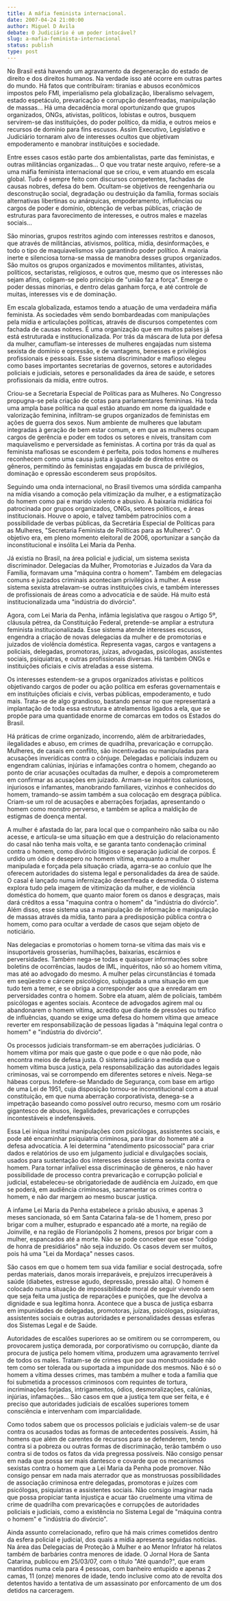 ```yaml
---
title: A máfia feminista internacional.
date: 2007-04-24 21:00:00
author: Miguel D Avila
debate: O Judiciário é um poder intocável?
slug: a-mafia-feminista-internacional
status: publish 
type: post
---
```


No Brasil está havendo um agravamento da degeneração do estado de direito e dos direitos humanos. Na verdade isso até ocorre em outras partes do mundo. Há fatos que contribuíram: tiranias e abusos econômicos impostos pelo FMI, imperialismo pela globalização, liberalismo selvagem, estado espetáculo, prevaricação e corrupção desenfreadas, manipulação de massas... Há uma decadência moral oportunizando que grupos organizados, ONGs, ativistas, políticos, lobistas e outros, busquem servirem-se das instituições, do poder político, da mídia, e outros meios e recursos de domínio para fins escusos. Assim Executivo, Legislativo e Judiciário tornaram alvo de interesses ocultos que objetivam empoderamento e manobrar instituições e sociedade.   

  

Entre esses casos estão parte dos ambientalistas, parte das feministas, e outras militâncias organizadas... O que vou tratar neste arquivo, refere-se a uma máfia feminista internacional que se criou, e vem atuando em escala global. Tudo é sempre feito com discursos competentes, fachadas de causas nobres, defesa do bem. Ocultam-se objetivos de reengenharia ou desconstrução social, degradação ou destruição da família, formas sociais alternativas libertinas ou anárquicas, empoderamento, influências ou cargos de poder e domínio, obtenção de verbas públicas, criação de estruturas para favorecimento de interesses, e outros males e mazelas sociais...   

  

São minorias, grupos restritos agindo com interesses restritos e danosos, que através de militâncias, ativismos, política, mídia, desinformações, e todo o tipo de maquiavelismos vão garantindo poder político. A maioria inerte e silenciosa torna-se massa de manobra desses grupos organizados. São muitos os grupos organizados e movimentos militantes, ativistas, políticos, sectaristas, religiosos, e outros que, mesmo que os interesses não sejam afins, coligam-se pelo princípio de "união faz a força". Emerge o poder dessas minorias, e dentro delas ganham força, e até controle de muitas, interesses vis e de dominação.  

  

Em escala globalizada, estamos tendo a atuação de uma verdadeira máfia feminista. As sociedades vêm sendo bombardeadas com manipulações pela mídia e articulações políticas, através de discursos competentes com fachada de causas nobres. É uma organização que em muitos países já está estruturada e institucionalizada. Por trás da máscara de luta por defesa da mulher, camuflam-se interesses de mulheres engajadas num sistema sexista de domínio e opressão, e de vantagens, benesses e privilégios profissionais e pessoais. Esse sistema discriminador e mafioso elegeu como bases importantes secretarias de governos, setores e autoridades policiais e judiciais, setores e personalidades da área de saúde, e setores profissionais da mídia, entre outros.  

  

Criou-se a Secretaria Especial de Políticas para as Mulheres. No Congresso propugna-se pela criação de cotas para parlamentares femininas. Há toda uma ampla base política na qual estão atuando em nome da igualdade e valorização feminina, infiltram-se grupos organizados de feministas em ações de guerra dos sexos. Num ambiente de mulheres que labutam integradas à geração de bem estar comum, e em que as mulheres ocupam cargos de gerência e poder em todos os setores e níveis, transitam com maquiavelismo e perversidade as feministas. A cortina por trás da qual as feminista mafiosas se escondem é perfeita, pois todos homens e mulheres reconhecem como uma causa justa a igualdade de direitos entre os gêneros, permitindo às feministas engajadas em busca de privilégios, dominação e opressão esconderem seus propósitos.  

  

Seguindo uma onda internacional, no Brasil tivemos uma sórdida campanha na mídia visando a comoção pela vitimização da mulher, e a estigmatização do homem como pai e marido violento e abusivo. A baixaria midiática foi patrocinada por grupos organizados, ONGs, setores políticos, e áreas institucionais. Houve o apoio, e talvez também patrocínios com a possibilidade de verbas públicas, da Secretária Especial de Políticas para as Mulheres, "Secretaria Feminista de Políticas para as Mulheres". O objetivo era, em pleno momento eleitoral de 2006, oportunizar a sanção da inconstitucional e insólita Lei Maria da Penha.  

  

Já existia no Brasil, na área policial e judicial, um sistema sexista discriminador. Delegacias da Mulher, Promotorias e Juizados da Vara da Família, formavam uma "máquina contra o homem". Também em delegacias comuns e juizados criminais aconteciam privilégios à mulher. A esse sistema sexista atrelavam-se outras instituições civis, e também interesses de profissionais de áreas como a advocatícia e de saúde. Há muito está institucionalizada uma "indústria do divórcio".  

  

Agora, com Lei Maria da Penha, infâmia legislativa que rasgou o Artigo 5º, cláusula pétrea, da Constituição Federal, pretende-se ampliar a estrutura feminista institucionalizada. Esse sistema atende interesses escusos, engendra a criação de novas delegacias da mulher e de promotorias e juizados de violência doméstica. Representa vagas, cargos e vantagens a policiais, delegadas, promotoras, juízas, advogadas, psicólogas, assistentes sociais, psiquiatras, e outras profissionais diversas. Há também ONGs e instituições oficiais e civis atreladas a esse sistema.   

  

Os interesses estendem-se a grupos organizados ativistas e políticos objetivando cargos de poder ou ação política em esferas governamentais e em instituições oficiais e civis, verbas públicas, empoderamento, e tudo mais. Trata-se de algo grandioso, bastando pensar no que representará a implantação de toda essa estrutura e atrelamentos ligados a ela, que se propõe para uma quantidade enorme de comarcas em todos os Estados do Brasil.   

  

Há práticas de crime organizado, incorrendo, além de arbitrariedades, ilegalidades e abuso, em crimes de quadrilha, prevaricação e corrupção. Mulheres, de casais em conflito, são incentivadas ou manipuladas para acusações inverídicas contra o cônjuge. Delegadas e policiais induzem ou engendram calúnias, injúrias e infamações contra o homem, chegando ao ponto de criar acusações ocultadas da mulher, e depois a comprometerem em confirmar as acusações em juizado. Armam-se inquéritos caluniosos, injuriosos e infamantes, manobrando familiares, vizinhos e conhecidos do homem, tramando-se assim também a sua colocação em desgraça pública. Criam-se um rol de acusações e aberrações forjadas, apresentando o homem como monstro perverso, e também se aplica a maldição de estigmas de doença mental.  

  

A mulher é afastada do lar, para local que o companheiro não saiba ou não acesse, e articula-se uma situação em que a destruição do relacionamento do casal não tenha mais volta, e se garanta tanto condenação criminal contra o homem, como divórcio litigioso e separação judicial de corpos. É urdido um ódio e desepero no homem vítima, enquanto a mulher manipulada e forçada pela situação criada, agarra-se ao conluio que lhe oferecem autoridades do sistema legal e personalidades da área de saúde. O casal é lançado numa infernização desenfreada e desmedida. O sistema explora tudo pela imagem de vitimização da mulher, e de violência doméstica do homem, que quanto maior forem os danos e desgraças, mais dará créditos a essa "maquina contra o homem" da "indústria do divórcio". Além disso, esse sistema usa a manipulação de informação e manipulação de massas através da mídia, tanto para a predisposição pública contra o homem, como para ocultar a verdade de casos que sejam objeto de noticiário.  

  

  

Nas delegacias e promotorias o homem torna-se vítima das mais vis e insuportáveis grosserias, humilhações, baixarias, escárnios e perversidades. Também nega-se todas e quaisquer informações sobre boletins de ocorrências, laudos de IML, inquéritos, não só ao homem vítima, mas até ao advogado do mesmo. A mulher pelas circunstâncias é tomada em seqüestro e cárcere psicológico, subjugada a uma situação em que tudo tem a temer, e se obriga a corresponder aos que a enredaram em perversidades contra o homem. Sobre ela atuam, além de policiais, também psicólogas e agentes sociais. Acontece de advogados agirem mal ou abandonarem o homem vítima, acredito que diante de pressões ou tráfico de influências, quando se exige uma defesa do homem vítima que ameace reverter em responsabilização de pessoas ligadas à "máquina legal contra o homem" e "indústria do divórcio".   

  

Os processos judiciais transformam-se em aberrações judiciárias. O homem vítima por mais que gaste o que pode e o que não pode, não encontra meios de defesa justa. O sistema judiciário a medida que o homem vítima busca justiça, pela responsabilização das autoridades legais criminosas, vai se corrompendo em diferentes setores e níveis. Nega-se hábeas corpus. Indefere-se Mandado de Segurança, com base em artigo de uma Lei de 1951, cuja disposição tornou-se inconstitucional com a atual constituição, em que numa aberração corporativista, denega-se a impetração baseando como possível outro recurso, mesmo com um rosário gigantesco de abusos, ilegalidades, prevaricações e corrupções incontestáveis e indefensáveis.   

  

Essa Lei iníqua institui manipulações com psicólogas, assistentes sociais, e pode até encaminhar psiquiatria criminosa, para tirar do homem até a defesa advocatícia. A lei determina "atendimento psicossocial" para criar dados e relatórios de uso em julgamento judicial e divulgações sociais, usados para sustentação dos interesses desse sistema sexista contra o homem. Para tornar infalível essa discriminação de gêneros, e não haver possibilidade de processo contra prevaricação e corrupção policial e judicial, estabeleceu-se obrigatoriedade de audiência em Juizado, em que se poderá, em audiência criminosas, sacramentar os crimes contra o homem, e não dar margem ao mesmo buscar justiça.   

  

A infame Lei Maria da Penha estabelece a prisão abusiva, e apenas 3 meses sancionada, só em Santa Catarina fala-se de 1 homem, preso por brigar com a mulher, estuprado e espancado até a morte, na região de Joinville, e na região de Florianópolis 2 homens, presos por brigar com a mulher, espancados até a morte. Não se pode conceber que esse "código de honra de presidiários" não seja induzido. Os casos devem ser muitos, pois há uma "Lei da Mordaça" nesses casos.   

  

São casos em que o homem tem sua vida familiar e social destroçada, sofre perdas materiais, danos morais irreparáveis, e prejuízos irrecuperáveis à saúde (diabetes, estresse agudo, depressão, pressão alta). O homem é colocado numa situação de impossibilidade moral de seguir vivendo sem que seja feita uma justiça de reparações e punições, que lhe devolva a dignidade e sua legítima honra. Acontece que a busca de justiça esbarra em impunidades de delegadas, promotoras, juízas, psicólogas, psiquiatras, assistentes sociais e outras autoridades e personalidades dessas esferas dos Sistemas Legal e de Saúde.   

  

Autoridades de escalões superiores ao se omitirem ou se corromperem, ou provocarem justiça demorada, por corporativismo ou corrupção, diante da procura de justiça pelo homem vítima, produzem uma agravamento terrível de todos os males. Tratam-se de crimes que por sua monstruosidade não tem como ser tolerada ou suportada a impunidade dos mesmos. Não é só o homem a vítima desses crimes, mas também a mulher e toda a família que foi submetida a processos criminosos com requintes de tortura, incriminações forjadas, intrigamentos, ódios, desmoralizações, calúnias, injúrias, infamações... São casos em que a justiça tem que ser feita, e é preciso que autoridades judiciais de escalões superiores tomem consciência e intervenham com imparcialidade.  

  

Como todos sabem que os processos policiais e judiciais valem-se de usar contra os acusados todas as formas de antecedentes possíveis. Assim, há homens que além de carentes de recursos para se defenderem, tendo contra si a pobreza ou outras formas de discriminação, terão também o uso contra si de todos os fatos da vida pregressa possíveis. Não consigo pensar em nada que possa ser mais dantesco e covarde que os mecanismos sexistas contra o homem que a Lei Maria da Penha pode promover. Não consigo pensar em nada mais aterrador que as monstruosas possibilidades de associação criminosa entre delegadas, promotoras e juízes com psicólogas, psiquiatras e assistentes sociais. Não consigo imaginar nada que possa propiciar tanta injustiça e acuar tão cruelmente uma vítima de crime de quadrilha com prevaricações e corrupções de autoridades policiais e judiciais, como a existência no Sistema Legal de "máquina contra o homem" e "indústria do divórcio".  

  

Ainda assunto correlacionado, refiro que há mais crimes cometidos dentro da esfera policial e judicial, dos quais a mídia apresenta seguidas notícias. Na área das Delegacias de Proteção à Mulher e ao Menor Infrator há relatos também de barbáries contra menores de idade. O Jornal Hora de Santa Catarina, publicou em 25/03/07, com o título "Até quando?", que eram mantidos numa cela para 4 pessoas, com banheiro entupido e apenas 2 camas, 11 (onze) menores de idade, tendo inclusive como ato de revolta dos detentos havido a tentativa de um assassinato por enforcamento de um dos detidos na carceragem.
